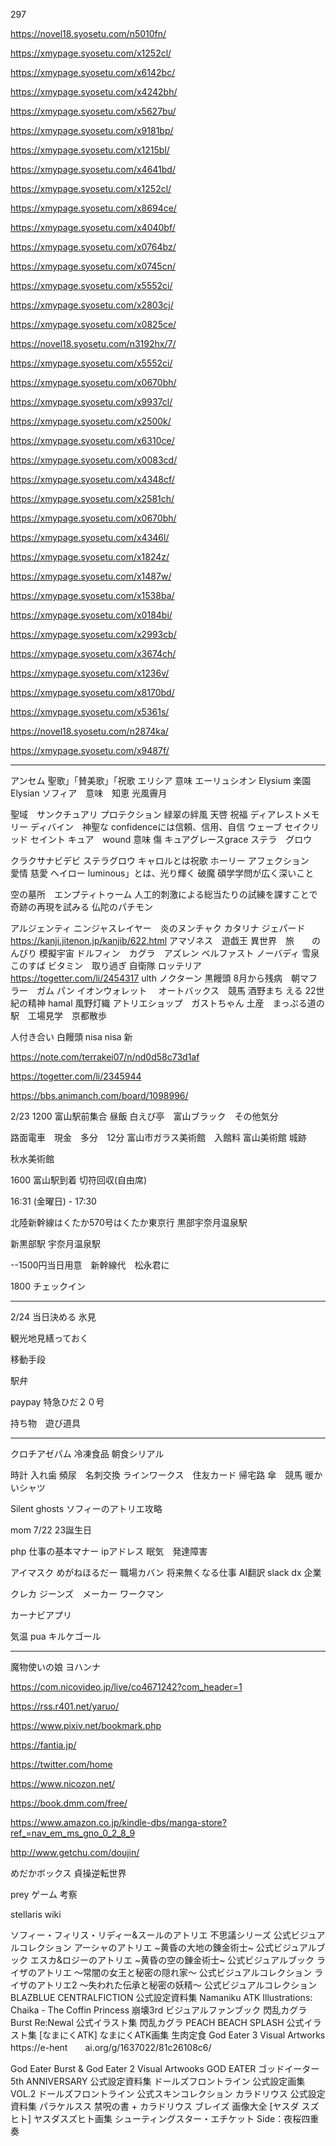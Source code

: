 297

https://novel18.syosetu.com/n5010fn/

https://xmypage.syosetu.com/x1252cl/

https://xmypage.syosetu.com/x6142bc/

https://xmypage.syosetu.com/x4242bh/

https://xmypage.syosetu.com/x5627bu/

https://xmypage.syosetu.com/x9181bp/

https://xmypage.syosetu.com/x1215bl/

https://xmypage.syosetu.com/x4641bd/

https://xmypage.syosetu.com/x1252cl/

https://xmypage.syosetu.com/x8694ce/

https://xmypage.syosetu.com/x4040bf/

https://xmypage.syosetu.com/x0764bz/

https://xmypage.syosetu.com/x0745cn/

https://xmypage.syosetu.com/x5552ci/

https://xmypage.syosetu.com/x2803cj/

https://xmypage.syosetu.com/x0825ce/

https://novel18.syosetu.com/n3192hx/7/


















https://xmypage.syosetu.com/x5552ci/

https://xmypage.syosetu.com/x0670bh/

https://xmypage.syosetu.com/x9937cl/

https://xmypage.syosetu.com/x2500k/

https://xmypage.syosetu.com/x6310ce/

https://xmypage.syosetu.com/x0083cd/

https://xmypage.syosetu.com/x4348cf/

https://xmypage.syosetu.com/x2581ch/

https://xmypage.syosetu.com/x0670bh/

https://xmypage.syosetu.com/x4346l/

https://xmypage.syosetu.com/x1824z/

https://xmypage.syosetu.com/x1487w/

https://xmypage.syosetu.com/x1538ba/

https://xmypage.syosetu.com/x0184bi/

https://xmypage.syosetu.com/x2993cb/

https://xmypage.syosetu.com/x3674ch/

https://xmypage.syosetu.com/x1236v/

https://xmypage.syosetu.com/x8170bd/

https://xmypage.syosetu.com/x5361s/

https://novel18.syosetu.com/n2874ka/

https://xmypage.syosetu.com/x9487f/

------
アンセム 聖歌」「賛美歌」「祝歌
エリシア 意味
エーリュシオン Elysium 楽園 Elysian
ソフィア　意味　知恵
光風霽月

聖域　サンクチュアリ
プロテクション
緑翠の絆風
天啓
祝福
ディアレストメモリー
ディバイン　神聖な
confidenceには信頼、信用、自信
ウェーブ
セイクリッド
セイント
キュア　wound 意味 傷
キュアグレースgrace
ステラ　グロウ

クラクサナビデビ
ステラグロウ
キャロルとは祝歌
ホーリー
アフェクション　愛情
慈愛
ヘイロー
luminous」とは、光り輝く
破魔
碩学学問が広く深いこと



空の墓所　エンプティトゥーム
人工的刺激による総当たりの試練を課すことで奇跡の再現を試みる  仏陀のパチモン

アルジェンティ ニンジャスレイヤー　炎のヌンチャク
カタリナ
ジェパード https://kanji.jitenon.jp/kanjib/622.html
アマゾネス　遊戯王
異世界　旅　　のんびり 模擬宇宙
ドルフィン　カグラ　アズレン
ベルファスト ノーバディ 雪泉 このすば ビタミン　取り過ぎ 自衛隊
ロッテリア
https://togetter.com/li/2454317
ulth ノクターン 黒饅頭
8月から残病　朝マフラー　ガム パン
イオンウォレット　
オートバックス　競馬
酒野まち
える
22世紀の精神
hamal
風野灯織
アトリエショップ　ガストちゃん
土産　まっぷる道の駅　工場見学　京都散歩


人付き合い
白饅頭 nisa
nisa 新

https://note.com/terrakei07/n/nd0d58c73d1af

https://togetter.com/li/2345944

https://bbs.animanch.com/board/1098996/


2/23
1200 富山駅前集合
昼飯
白えび亭　富山ブラック　その他気分

路面電車　現金　多分　12分
富山市ガラス美術館　入館料
富山美術館
城跡

秋水美術館



1600 富山駅到着
切符回収(自由席)


16:31 (金曜日) - 17:30

北陸新幹線はくたか570号はくたか東京行
黒部宇奈月温泉駅

新黒部駅
宇奈月温泉駅

--1500円当日用意　新幹線代　松永君に　



1800 チェックイン

------------------------------------------
2/24
当日決める
氷見

観光地見繕っておく

移動手段

駅弁

paypay
特急ひだ２０号

持ち物　遊び道具




---------------------



クロチアゼパム
冷凍食品
朝食シリアル


時計
入れ歯
頻尿　名刺交換
ラインワークス　住友カード
帰宅路
傘　競馬
暖かいシャツ



Silent ghosts
ソフィーのアトリエ攻略 

mom 7/22 23誕生日

php 仕事の基本マナー
ipアドレス
眠気　発達障害

アイマスク
めがねほるだー
職場カバン
将来無くなる仕事
AI翻訳
slack
dx 企業

クレカ
ジーンズ　メーカー
ワークマン

カーナビアプリ

気温
pua
キルケゴール

----------------------

魔物使いの娘
ヨハンナ

https://com.nicovideo.jp/live/co4671242?com_header=1

https://rss.r401.net/yaruo/

https://www.pixiv.net/bookmark.php

https://fantia.jp/

https://twitter.com/home

https://www.nicozon.net/

https://book.dmm.com/free/

https://www.amazon.co.jp/kindle-dbs/manga-store?ref_=nav_em_ms_gno_0_2_8_9

http://www.getchu.com/doujin/

めだかボックス 
貞操逆転世界

prey ゲーム 考察

stellaris wiki

ソフィー・フィリス・リディー&スールのアトリエ 不思議シリーズ 公式ビジュアルコレクション
アーシャのアトリエ ~黄昏の大地の錬金術士~ 公式ビジュアルブック
エスカ&ロジーのアトリエ ~黄昏の空の錬金術士~ 公式ビジュアルブック
ライザのアトリエ ～常闇の女王と秘密の隠れ家～ 公式ビジュアルコレクション
ライザのアトリエ2 ～失われた伝承と秘密の妖精～ 公式ビジュアルコレクション
BLAZBLUE CENTRALFICTION 公式設定資料集
Namaniku ATK Illustrations: Chaika - The Coffin Princess
崩壊3rd ビジュアルファンブック
閃乱カグラ Burst Re:Newal 公式イラスト集
閃乱カグラ PEACH BEACH SPLASH 公式イラスト集
[なまにくATK] なまにくATK画集 生肉定食
God Eater 3 Visual Artworks
https://e-hent　　ai.org/g/1637022/81c26108c6/

God Eater Burst & God Eater 2 Visual Artwooks
GOD EATER ゴッドイーター 5th ANNIVERSARY 公式設定資料集
ドールズフロントライン 公式設定画集 VOL.2
ドールズフロントライン 公式スキンコレクション
カラドリウス 公式設定資料集 パラケルスス 禁呪の書 + カラドリウス ブレイズ 画像大全
[ヤスダ スズヒト] ヤスダスズヒト画集 シューティングスター・エチケット Side：夜桜四重奏



